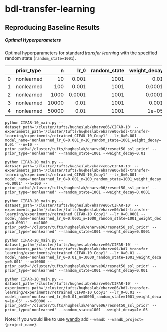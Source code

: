 # bdl-transfer-learning

## Reproducing Baseline Results

##### Optimal Hyperparameters

Optimal hyperparameters for standard *transfer learning* with the specified random state (`random_state=1001`).

|    | prior_type   |     n |   lr_0 |   random_state |   weight_decay |
|---:|:-------------|------:|-------:|---------------:|---------------:|
|  0 | nonlearned   |    10 | 0.001  |           1001 |         0.01   |
|  1 | nonlearned   |   100 | 0.001  |           1001 |         0.0001 |
|  2 | nonlearned   |  1000 | 0.0001 |           1001 |         0.0001 |
|  3 | nonlearned   | 10000 | 0.01   |           1001 |         0.001  |
|  4 | nonlearned   | 50000 | 0.01   |           1001 |         1e-05  |

`python CIFAR-10_main.py --dataset_path='/cluster/tufts/hugheslab/eharve06/CIFAR-10' --experiments_path='/cluster/tufts/hugheslab/eharve06/bdl-transfer-learning/experiments/retrained_CIFAR-10_Copy1' --lr_0=0.001 --model_name='nonlearned_lr_0=0.001_n=10_random_state=1001_weight_decay=0.01' --n=10 --prior_path='/cluster/tufts/hugheslab/eharve06/resnet50_ssl_prior' --prior_type='nonlearned' --random_state=1001 --weight_decay=0.01`

`python CIFAR-10_main.py --dataset_path='/cluster/tufts/hugheslab/eharve06/CIFAR-10' --experiments_path='/cluster/tufts/hugheslab/eharve06/bdl-transfer-learning/experiments/retrained_CIFAR-10_Copy1' --lr_0=0.001 --model_name='nonlearned_lr_0=0.001_n=100_random_state=1001_weight_decay=0.0001' --n=100 --prior_path='/cluster/tufts/hugheslab/eharve06/resnet50_ssl_prior' --prior_type='nonlearned' --random_state=1001 --weight_decay=0.0001`

`python CIFAR-10_main.py --dataset_path='/cluster/tufts/hugheslab/eharve06/CIFAR-10' --experiments_path='/cluster/tufts/hugheslab/eharve06/bdl-transfer-learning/experiments/retrained_CIFAR-10_Copy1' --lr_0=0.0001 --model_name='nonlearned_lr_0=0.0001_n=1000_random_state=1001_weight_decay=0.0001' --n=1000 --prior_path='/cluster/tufts/hugheslab/eharve06/resnet50_ssl_prior' --prior_type='nonlearned' --random_state=1001 --weight_decay=0.0001`

`python CIFAR-10_main.py --dataset_path='/cluster/tufts/hugheslab/eharve06/CIFAR-10' --experiments_path='/cluster/tufts/hugheslab/eharve06/bdl-transfer-learning/experiments/retrained_CIFAR-10_Copy1' --lr_0=0.01 --model_name='nonlearned_lr_0=0.01_n=10000_random_state=1001_weight_decay=0.001' --n=10000 --prior_path='/cluster/tufts/hugheslab/eharve06/resnet50_ssl_prior' --prior_type='nonlearned' --random_state=1001 --weight_decay=0.001`

`python CIFAR-10_main.py --dataset_path='/cluster/tufts/hugheslab/eharve06/CIFAR-10' --experiments_path='/cluster/tufts/hugheslab/eharve06/bdl-transfer-learning/experiments/retrained_CIFAR-10_Copy1' --lr_0=0.01 --model_name='nonlearned_lr_0=0.01_n=50000_random_state=1001_weight_decay=1e-05' --n=50000 --prior_path='/cluster/tufts/hugheslab/eharve06/resnet50_ssl_prior' --prior_type='nonlearned' --random_state=1001 --weight_decay=1e-05`

Note: If you would like to use [wandb](https://wandb.ai/) add `--wandb --wandb_project={project_name}`.
